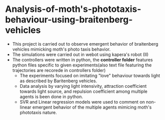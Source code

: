 # Analysis-of-moth's-phototaxis-behaviour-using-braitenberg-vehicles
- This project is carried out to observe emergent behavior of braitenberg vehicles mimicking moth's photo taxis behavior.
- The simulations were carried out in webot using kapera's robot (II)
- The controllers were written in python, the __controller folder__ features python files specific to given experiments(also text file featuring the trajectories are recorede in controllers folder)
  - The experiments focused on imitating "love" behaviour towards light as described by Baritenberg vehicles.
  - Data analysis by varying light intensivity, attraction coefficient towards light source, and repulsion coefficient among multiple agents is been done in python.
  - SVR and Linear regression models were used to comment on non-linear emergent behavior of the  multiple agents mimicing moth's phototaxis nature.

